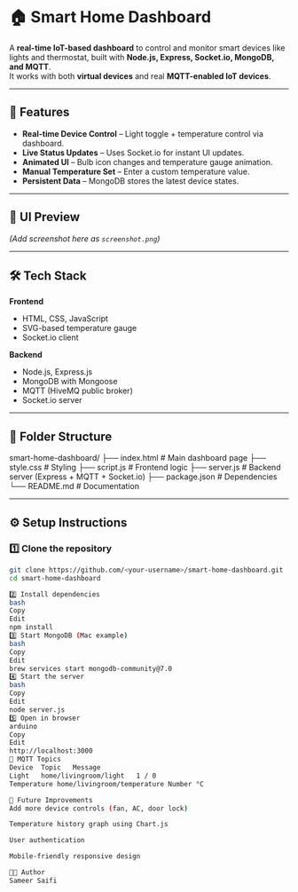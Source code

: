 # 🏠 Smart Home Dashboard

A **real-time IoT-based dashboard** to control and monitor smart devices like lights and thermostat, built with **Node.js, Express, Socket.io, MongoDB, and MQTT**.  
It works with both **virtual devices** and real **MQTT-enabled IoT devices**.

---

## 🚀 Features

- **Real-time Device Control** – Light toggle + temperature control via dashboard.
- **Live Status Updates** – Uses Socket.io for instant UI updates.
- **Animated UI** – Bulb icon changes and temperature gauge animation.
- **Manual Temperature Set** – Enter a custom temperature value.
- **Persistent Data** – MongoDB stores the latest device states.

---

## 📸 UI Preview

_(Add screenshot here as `screenshot.png`)_

---

## 🛠️ Tech Stack

**Frontend**

- HTML, CSS, JavaScript
- SVG-based temperature gauge
- Socket.io client

**Backend**

- Node.js, Express.js
- MongoDB with Mongoose
- MQTT (HiveMQ public broker)
- Socket.io server

---

## 📂 Folder Structure

smart-home-dashboard/
├── index.html # Main dashboard page
├── style.css # Styling
├── script.js # Frontend logic
├── server.js # Backend server (Express + MQTT + Socket.io)
├── package.json # Dependencies
└── README.md # Documentation

---

## ⚙️ Setup Instructions

### 1️⃣ Clone the repository

```bash
git clone https://github.com/<your-username>/smart-home-dashboard.git
cd smart-home-dashboard

2️⃣ Install dependencies
bash
Copy
Edit
npm install
3️⃣ Start MongoDB (Mac example)
bash
Copy
Edit
brew services start mongodb-community@7.0
4️⃣ Start the server
bash
Copy
Edit
node server.js
5️⃣ Open in browser
arduino
Copy
Edit
http://localhost:3000
📡 MQTT Topics
Device	Topic	Message
Light	home/livingroom/light	1 / 0
Temperature	home/livingroom/temperature	Number °C

🔮 Future Improvements
Add more device controls (fan, AC, door lock)

Temperature history graph using Chart.js

User authentication

Mobile-friendly responsive design

👨‍💻 Author
Sameer Saifi
```
